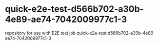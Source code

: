 # quick-e2e-test-d566b702-a30b-4e89-ae74-7042009977c1-3
repository for use with E2E test job quick-e2e-test:d566b702-a30b-4e89-ae74-7042009977c1-3
